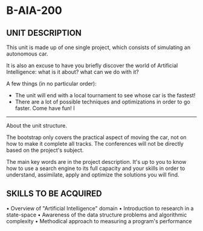 # B-AIA-200

## UNIT DESCRIPTION

This unit is made up of one single project, which consists of simulating an autonomous car.

It is also an excuse to have you briefly discover the world of Artificial Intelligence: what is it about? what can we do with it?

A few things (in no particular order):
- The unit will end with a local tournament to see whose car is the fastest!
- There are a lot of possible techniques and optimizations in order to go faster. Come have fun!  I

- - -

About the unit structure.

The bootstrap only covers the practical aspect of moving the car, not on how to make it complete all tracks. The conferences will not be directly based on the project's subject.

The main key words are in the project description. It's up to you to know how to use a search engine to its full capacity and your skills in order to understand, assimilate, apply and optimize the solutions you will find.

## SKILLS TO BE ACQUIRED

•	Overview of "Artificial Intelligence" domain
•	Introduction to research in a state-space
•	Awareness of the data structure problems and algorithmic complexity
•	Methodical approach to measuring a program's performance
